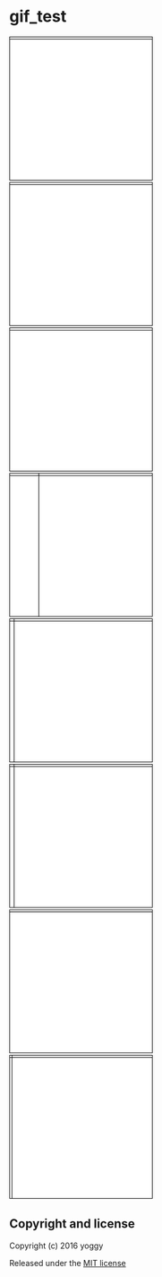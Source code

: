 gif_test
====

![sketch_20160514/sketch_20160514.gif](sketch_20160514/sketch_20160514.gif)
![sketch_20160512/sketch_20160512.gif](sketch_20160512/sketch_20160512.gif)
![sketch_20160510/sketch_20160510.gif](sketch_20160510/sketch_20160510.gif)
![sketch_20160509/sketch_20160509.gif](sketch_20160509/sketch_20160509.gif)
![sketch_20160506/sketch_20160506.gif](sketch_20160506/sketch_20160506.gif)
![sketch_20160504/sketch_20160504.gif](sketch_20160504/sketch_20160504.gif)
![sketch_20160503/sketch_20160503.gif](sketch_20160503/sketch_20160503.gif)
![sketch_20160502/sketch_20160502.gif](sketch_20160502/sketch_20160502.gif)


Copyright and license
----
Copyright (c) 2016 yoggy

Released under the [MIT license](LICENSE.txt)
